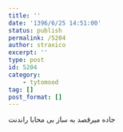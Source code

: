 ```yaml
---
title: ''
date: '1396/6/25 14:51:00'
status: publish
permalink: /5204
author: straxico
excerpt: ''
type: post
id: 5204
category:
    - tytomood
tag: []
post_format: []
---
```

جاده میرقصد به ساز بی محابا راندنت